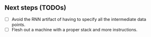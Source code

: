 Next steps (TODOs)
----------

- [ ] Avoid the RNN artifact of having to specify all the intermediate data points.
- [ ] Flesh out a machine with a proper stack and more instructions. 
